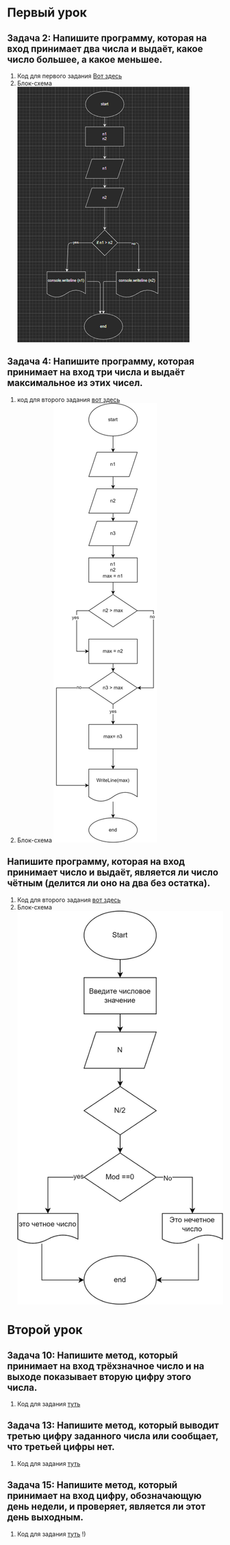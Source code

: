 # Первый урок
## Задача 2: Напишите программу, которая на вход принимает два числа и выдаёт, какое число большее, а какое меньшее.
1. Код для первого задания [Вот здесь](/FirstTask/FirstTask.cs)
2. Блок-схема ![вот здесь](/FirstTask/block.png)

## Задача 4: Напишите программу, которая принимает на вход три числа и выдаёт максимальное из этих чисел.
1. код для второго задания [вот здесь](/SecondTask/Program.cs)
2. Блок-схема ![вот здесь](/SecondTask/second.png)

## Напишите программу, которая на вход принимает число и выдаёт, является ли число чётным (делится ли оно на два без остатка).
1. Код для второго задания [вот здесь](/ThirdTask/Program.cs)
2. Блок-схема ![вот здесь](/ThirdTask/third.png)

# Второй урок
## Задача 10: Напишите метод, который принимает на вход трёхзначное число и на выходе показывает вторую цифру этого числа.
1. Код для задания [туть](/fifthTask/Program.cs)

## Задача 13: Напишите метод, который выводит третью цифру заданного числа или сообщает, что третьей цифры нет.
1. Код для задания [туть](/sixthtask/Program.cs)

## Задача 15: Напишите метод, который принимает на вход цифру, обозначающую день недели, и проверяет, является ли этот день выходным.
1. Код для задания [туть](/seventask/Program.cs)
!)